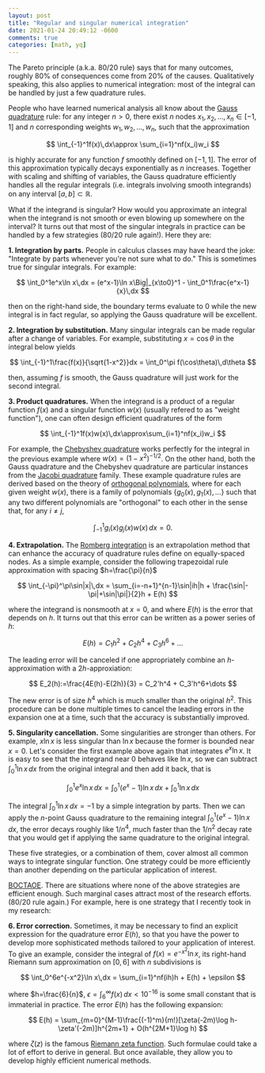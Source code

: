 ```yaml
---
layout: post
title: "Regular and singular numerical integration"
date: 2021-01-24 20:49:12 -0600
comments: true
categories: [math, yq]
---
```



The Pareto principle (a.k.a. 80/20 rule) says that for many outcomes, roughly 80% of consequences come from 20% of the causes. Qualitatively speaking, this also applies to numerical integration: most of the integral can be handled by just a few quadrature rules.

People who have learned numerical analysis all know about the [Gauss quadrature](https://en.wikipedia.org/wiki/Gauss%E2%80%93Legendre_quadrature) rule: for any integer $n>0$, there exist $n$ nodes $x_1,x_2,\dots,x_n\in[-1,1]$ and $n$ corresponding weights $w_1,w_2,\dots,w_n$, such that the approximation

$$
\int_{-1}^1f(x)\,dx\approx \sum_{i=1}^nf(x_i)w_i
$$

is highly accurate for any function $f$ smoothly defined on $[-1,1]$. The error of this approximation typically decays exponentially as $n$ increases. Together with scaling and shifting of variables, the Gauss quadrature efficiently handles all the regular integrals (i.e. integrals involving smooth integrands) on any interval $[a,b]\subset\mathbb{R}$.

What if the integrand is singular? How would you approximate an integral when the integrand is not smooth or even blowing up somewhere on the interval? It turns out that most of the singular integrals in practice can be handled by a few strategies (80/20 rule again!). Here they are:

<!--more-->

**1. Integration by parts.** People in calculus classes may have heard the joke: "Integrate by parts whenever you're not sure what to do." This is sometimes true for singular integrals. For example:

$$
\int_0^1e^x\ln x\,dx = (e^x-1)\ln x\Big|_{x\to0}^1 - \int_0^1\frac{e^x-1}{x}\,dx
$$

then on the right-hand side, the boundary terms evaluate to $0$ while the new integral is in fact regular, so applying the Gauss quadrature will be excellent.

**2. Integration by substitution.** Many singular integrals can be made regular after a change of variables. For example, substituting $x=\cos\theta$ in the integral below yields

$$
\int_{-1}^1\frac{f(x)}{\sqrt{1-x^2}}dx = \int_0^\pi f(\cos\theta)\,d\theta
$$

then, assuming $f$ is smooth, the Gauss quadrature will just work for the second integral.

**3. Product quadratures.** When the integrand is a product of a regular function $f(x)$ and a singular function $w(x)$ (usually refered to as "weight function"), one can often design efficient quadratures of the form

$$
\int_{-1}^1f(x)w(x)\,dx\approx\sum_{i=1}^nf(x_i)w_i
$$

For example, the [Chebyshev quadrature](https://en.wikipedia.org/wiki/Chebyshev%E2%80%93Gauss_quadrature) works perfectly for the integral in the previous example where $w(x)=(1-x^2)^{-1/2}$. On the other hand, both the Gauss quadrature and the Chebyshev quadrature are particular instances from the [Jacobi quadrature](https://en.wikipedia.org/wiki/Gauss%E2%80%93Jacobi_quadrature) family. These example quadrature rules are derived based on the theory of [orthogonal polynomials](https://en.wikipedia.org/wiki/Orthogonal_polynomials), where for each given weight $w(x)$, there is a family of polynomials $\{g_0(x),g_1(x),\dots\}$ such that any two different polynomials are "orthogonal" to each other in the sense that, for any $i\neq j$,

$$
\int_{-1}^1g_i(x)g_j(x)w(x)\,dx=0.
$$

**4. Extrapolation.** The [Romberg integration](https://en.wikipedia.org/wiki/Romberg%27s_method) is an extrapolation method that can enhance the accuracy of quadrature rules define on equally-spaced nodes. As a simple example, consider the following trapezoidal rule approximation with spacing $h=\frac{\pi}{n}$

$$
\int_{-\pi}^\pi\sin|x|\,dx = \sum_{i=-n+1}^{n-1}\sin|ih|h + \frac{\sin|-\pi|+\sin|\pi|}{2}h + E(h)
$$

where the integrand is nonsmooth at $x=0$, and where $E(h)$ is the error that depends on $h$. It turns out that this error can be written as a power series of $h$:

$$
E(h) = C_1h^2+C_2h^4+C_3h^6+\dots
$$

The leading error will be canceled if one appropriately combine an $h$-approximation with a $2h$-approxiation:

$$
E_2(h):=\frac{4E(h)-E(2h)}{3} = C_2'h^4 + C_3'h^6+\dots
$$

The new error is of size $h^4$ which is much smaller than the original $h^2$. This procedure can be done multiple times to cancel the leading errors in the expansion one at a time, such that the accuracy is substantially improved.

**5. Singularity cancellation.** Some singularities are stronger than others. For example, $x\ln x$ is less singular than $\ln x$ because the former is bounded near $x=0$. Let's consider the first example above again that integrates $e^x\ln x$. It is easy to see that the integrand near $0$ behaves like $\ln x$, so we can subtract $\int_0^1\ln x\,dx$ from the original integral and then add it back, that is

$$
\int_0^1e^x\ln x\,dx = \int_0^1(e^x-1)\ln x\,dx+\int_0^1\ln x\,dx
$$

The integral  $\int_0^1\ln x\,dx=-1$ by a simple integration by parts. Then we can apply the $n$-point Gauss quadrature to the remaining integral $\int_0^1(e^x-1)\ln x\,dx$, the error decays roughly like $1/n^4$, much faster than the $1/n^2$ decay rate that you would get if applying the same quadrature to the original integral.

These five strategies, or a combination of them, cover almost all common ways to integrate singular function. One strategy could be more efficiently than another depending on the particular application of interest.

[BOCTAOE](https://www.urbandictionary.com/define.php?term=BOCTAOE). There are situations where none of the above strategies are efficient enough. Such marginal cases attract most of the research efforts. (80/20 rule again.) For example, here is one strategy that I recently took in my research:

**6. Error correction.** Sometimes, it may be necessary to find an explicit expression for the quadrature error $E(h)$, so that you have the power to develop more sophisticated methods tailored to your application of interest. To give an example, consider the integral of $f(x)=e^{-x^2}\ln x$, its right-hand Riemann sum approximation on $[0,6]$ with $n$ subdivisions is

$$
\int_0^6e^{-x^2}\ln x\,dx = \sum_{i=1}^nf(ih)h + E(h) + \epsilon
$$

where $h=\frac{6}{n}$, $\epsilon=\int_6^\infty f(x)\,dx<10^{-16}$ is some small constant that is immaterial in practice. The error $E(h)$ has the following expansion:

$$
E(h) = \sum_{m=0}^{M-1}\frac{(-1)^m}{m!}[\zeta(-2m)\log h-\zeta'(-2m)]h^{2m+1} + O(h^{2M+1}\log h)
$$

where $\zeta(z)$ is the famous [Riemann zeta function](https://en.wikipedia.org/wiki/Riemann_zeta_function).  Such formulae could take a lot of effort to derive in general. But once available, they allow you to develop highly efficient numerical methods.